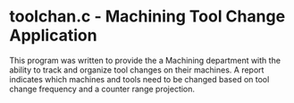 # toolchan.c - Machining Tool Change Application
This program was written to provide the a Machining department with the ability to track and organize tool changes on their machines.
A report indicates which machines and tools need to be changed based on tool change frequency and a counter range projection.
